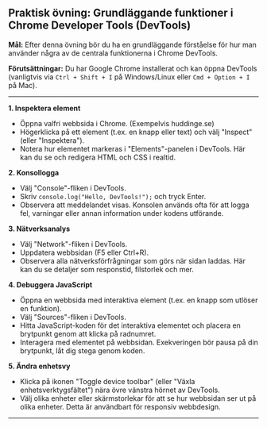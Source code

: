 ## Praktisk övning: Grundläggande funktioner i Chrome Developer Tools (DevTools)

**Mål:** Efter denna övning bör du ha en grundläggande förståelse för hur man använder några av de centrala funktionerna i Chrome DevTools.

**Förutsättningar:** Du har Google Chrome installerat och kan öppna DevTools (vanligtvis via `Ctrl + Shift + I` på Windows/Linux eller `Cmd + Option + I` på Mac).

---

**1. Inspektera element**

- Öppna valfri webbsida i Chrome. (Exempelvis huddinge.se)
- Högerklicka på ett element (t.ex. en knapp eller text) och välj "Inspect" (eller "Inspektera").
- Notera hur elementet markeras i "Elements"-panelen i DevTools. Här kan du se och redigera HTML och CSS i realtid.

**2. Konsollogga**

- Välj "Console"-fliken i DevTools.
- Skriv `console.log("Hello, DevTools!");` och tryck Enter.
- Observera att meddelandet visas. Konsolen används ofta för att logga fel, varningar eller annan information under kodens utförande.

**3. Nätverksanalys**

- Välj "Network"-fliken i DevTools.
- Uppdatera webbsidan (F5 eller Ctrl+R).
- Observera alla nätverksförfrågningar som görs när sidan laddas. Här kan du se detaljer som responstid, filstorlek och mer.

**4. Debuggera JavaScript**

- Öppna en webbsida med interaktiva element (t.ex. en knapp som utlöser en funktion).
- Välj "Sources"-fliken i DevTools.
- Hitta JavaScript-koden för det interaktiva elementet och placera en brytpunkt genom att klicka på radnumret.
- Interagera med elementet på webbsidan. Exekveringen bör pausa på din brytpunkt, låt dig stega genom koden.

**5. Ändra enhetsvy**

- Klicka på ikonen "Toggle device toolbar" (eller "Växla enhetsverktygsfältet") nära övre vänstra hörnet av DevTools.
- Välj olika enheter eller skärmstorlekar för att se hur webbsidan ser ut på olika enheter. Detta är användbart för responsiv webbdesign.

---

